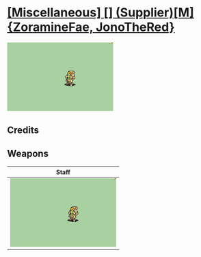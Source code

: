 # [\[Miscellaneous\] \[\] \(Supplier\)\[M\]{ZoramineFae, JonoTheRed}](./)

<img src="./7.%20Staff/Staff_000.png" alt="[Miscellaneous] [] (Supplier)[M]{ZoramineFae, JonoTheRed} standing" />

## Credits



## Weapons


|Staff |
|  :---: |
| <img alt="Staff animation" src="./7.%20Staff/Staff.gif" /> |
